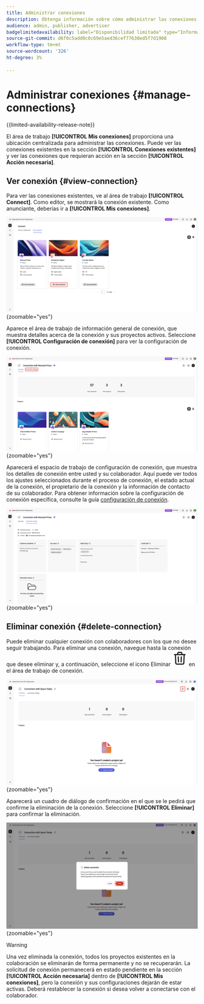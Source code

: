 ```yaml
---
title: Administrar conexiones
description: Obtenga información sobre cómo administrar las conexiones en Real-Time CDP Collaboration.
audience: admin, publisher, advertiser
badgelimitedavailability: label="Disponibilidad limitada" type="Informative" url="https://helpx.adobe.com/legal/product-descriptions/real-time-customer-data-platform-collaboration.html newtab=true"
source-git-commit: d6f0c5add0c0c69e5aed36cef77630ed5f7d1908
workflow-type: tm+mt
source-wordcount: '326'
ht-degree: 3%

---
```


# Administrar conexiones {#manage-connections}

{{limited-availability-release-note}}

El área de trabajo **[!UICONTROL Mis conexiones]** proporciona una ubicación centralizada para administrar las conexiones. Puede ver las conexiones existentes en la sección **[!UICONTROL Conexiones existentes]** y ver las conexiones que requieran acción en la sección **[!UICONTROL Acción necesaria]**.

## Ver conexión {#view-connection}

Para ver las conexiones existentes, ve al área de trabajo **[!UICONTROL Connect]**. Como editor, se mostrará la conexión existente. Como anunciante, deberías ir a **[!UICONTROL Mis conexiones]**.

![Opción Ver conexión resaltada para una conexión en el área de trabajo Mis conexiones.](/help/assets/connect/manage-connections/view-connection.png){zoomable="yes"}

Aparece el área de trabajo de información general de conexión, que muestra detalles acerca de la conexión y sus proyectos activos. Seleccione **[!UICONTROL Configuración de conexión]** para ver la configuración de conexión.

![La opción de configuración de conexión resaltada en el área de trabajo de información general de conexión.](/help/assets/connect/manage-connections/connection-overview.png){zoomable="yes"}

Aparecerá el espacio de trabajo de configuración de conexión, que muestra los detalles de conexión entre usted y su colaborador. Aquí puede ver todos los ajustes seleccionados durante el proceso de conexión, el estado actual de la conexión, el propietario de la conexión y la información de contacto de su colaborador. Para obtener información sobre la configuración de conexión específica, consulte la guía [configuración de conexión](/help/guide/connect/establishing-connections.md#connection-settings).

![Espacio de trabajo de configuración de conexión que muestra detalles de conexión.](/help/assets/connect/manage-connections/connection-settings.png){zoomable="yes"}

## Eliminar conexión {#delete-connection}

Puede eliminar cualquier conexión con colaboradores con los que no desee seguir trabajando. Para eliminar una conexión, navegue hasta la conexión que desee eliminar y, a continuación, seleccione el icono Eliminar ![icono Eliminar](/help/assets/common/delete.svg) en el área de trabajo de conexión.

![Icono de eliminación resaltado en el área de trabajo de conexión.](/help/assets/connect/establish-connection/delete-option.png){zoomable="yes"}

Aparecerá un cuadro de diálogo de confirmación en el que se le pedirá que confirme la eliminación de la conexión. Seleccione **[!UICONTROL Eliminar]** para confirmar la eliminación.

![Cuadro de diálogo de confirmación para eliminar una conexión.](/help/assets/connect/establish-connection/delete-confirmation-dialog.png){zoomable="yes"}

>[!WARNING]
>
>Una vez eliminada la conexión, todos los proyectos existentes en la colaboración se eliminarán de forma permanente y no se recuperarán. La solicitud de conexión permanecerá en estado pendiente en la sección **[!UICONTROL Acción necesaria]** dentro de **[!UICONTROL Mis conexiones]**, pero la conexión y sus configuraciones dejarán de estar activas. Deberá restablecer la conexión si desea volver a conectarse con el colaborador.
